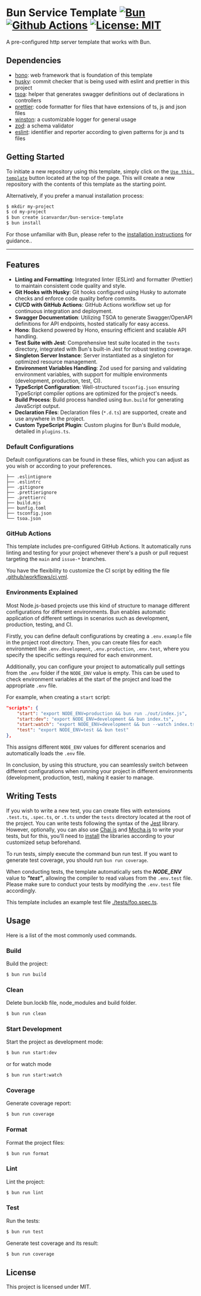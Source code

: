 # Bun Service Template [![Bun][bun-badge]][bun] [![Github Actions][gha-badge]][gha] [![License: MIT][license-badge]][license]

[gha]: https://github.com/icanvardar/bun-service-template/actions
[gha-badge]: https://img.shields.io/badge/Github%20Actions-282a2e?style=for-the-badge&logo=githubactions&logoColor=367cfe
[license]: https://opensource.org/licenses/MIT
[license-badge]: https://camo.githubusercontent.com/92ef5e7ebc8632fef4862d243dda949198df87928b72df01444fc213163a7e53/68747470733a2f2f696d672e736869656c64732e696f2f6769746875622f6c6963656e73652f496c65726961796f2f6d61726b646f776e2d6261646765733f7374796c653d666f722d7468652d6261646765
[bun]: https://github.com/oven-sh/bun
[bun-badge]: https://img.shields.io/badge/Bun-%23000000.svg?style=for-the-badge&logo=bun&logoColor=white

A pre-configured http server template that works with Bun.

## Dependencies

- [hono](https://github.com/honojs/hono): web framework that is foundation of this template
- [husky](https://github.com/typicode/husky): commit checker that is being used with eslint and prettier in this project
- [tsoa](https://github.com/lukeautry/tsoa): helper that generates swagger definitions out of declarations in controllers
- [prettier](https://github.com/prettier/prettier): code formatter for files that have extensions of ts, js and json files
- [winston](https://github.com/winstonjs/winston): a customizable logger for general usage
- [zod](https://github.com/colinhacks/zod): a schema validator
- [eslint](https://github.com/eslint/eslint): identifier and reporter according to given patterns for js and ts files 

## Getting Started

To initiate a new repository using this template, simply click on the [`Use this template`](https://github.com/icanvardar/bun-service-template/generate) button located at the top of the page. This will create a new repository with the contents of this template as the starting point.

Alternatively, if you prefer a manual installation process:

```sh
$ mkdir my-project
$ cd my-project
$ bun create icanvardar/bun-service-template
$ bun install
```

For those unfamiliar with Bun, please refer to the
[installation instructions](https://bun.sh/docs/installation) for guidance..

---

## Features

- **Linting and Formatting**: Integrated linter (ESLint) and formatter (Prettier) to maintain consistent code quality and style.
- **Git Hooks with Husky**: Git hooks configured using Husky to automate checks and enforce code quality before commits.
- **CI/CD with GitHub Actions**: GitHub Actions workflow set up for continuous integration and deployment.
- **Swagger Documentation**: Utilizing TSOA to generate Swagger/OpenAPI definitions for API endpoints, hosted statically for easy access.
- **Hono**: Backend powered by Hono, ensuring efficient and scalable API handling.
- **Test Suite with Jest**: Comprehensive test suite located in the `tests` directory, integrated with Bun's built-in Jest for robust testing coverage.
- **Singleton Server Instance**: Server instantiated as a singleton for optimized resource management.
- **Environment Variables Handling**: Zod used for parsing and validating environment variables, with support for multiple environments (development, production, test, CI).
- **TypeScript Configuration**: Well-structured `tsconfig.json` ensuring TypeScript compiler options are optimized for the project's needs.
- **Build Process**: Build process handled using `Bun.build` for generating JavaScript output.
- **Declaration Files**: Declaration files (`*.d.ts`) are supported, create and use anywhere in the project.
- **Custom TypeScript Plugin**: Custom plugins for Bun's Build module, detailed in `plugins.ts`.

### Default Configurations

Default configurations can be found in these files, which you can adjust as you wish or according to your preferences.

```text
├── .eslintignore
├── .eslintrc
├── .gitignore
├── .prettierignore
├── .prettierrc
├── build.mjs
├── bunfig.toml
├── tsconfig.json
└── tsoa.json
```

### GitHub Actions

This template includes pre-configured GitHub Actions. It automatically runs linting and testing for your project whenever there's a push or pull request targeting the `main` and `issue-*` branches.

You have the flexibility to customize the CI script by editing the file [.github/workflows/ci.yml](./.github/workflows/ci.yml).

### Environments Explained

Most Node.js-based projects use this kind of structure to manage different configurations for different environments. Bun enables automatic application of different settings in scenarios such as development, production, testing, and CI.

Firstly, you can define default configurations by creating a `.env.example` file in the project root directory. Then, you can create files for each environment like `.env.development`, `.env.production`, `.env.test`, where you specify the specific settings required for each environment.

Additionally, you can configure your project to automatically pull settings from the `.env` folder if the `NODE_ENV` value is empty. This can be used to check environment variables at the start of the project and load the appropriate `.env` file.

For example, when creating a `start` script:

```json
"scripts": {
    "start": "export NODE_ENV=production && bun run ./out/index.js",
    "start:dev": "export NODE_ENV=development && bun index.ts",
    "start:watch": "export NODE_ENV=development && bun --watch index.ts",
    "test": "export NODE_ENV=test && bun test"
},
```

This assigns different `NODE_ENV` values for different scenarios and automatically loads the `.env` file.

In conclusion, by using this structure, you can seamlessly switch between different configurations when running your project in different environments (development, production, test), making it easier to manage.

## Writing Tests

If you wish to write a new test, you can create files with extensions `.test.ts`, `.spec.ts`, or `.t.ts` under the `tests` directory located at the root of the project. You can write tests following the syntax of the [Jest](https://jestjs.io/) library. However, optionally, you can also use [Chai.js](https://www.chaijs.com/) and [Mocha.js](https://mochajs.org/) to write your tests, but for this, you'll need to [install](https://mochajs.org/#getting-started) the libraries according to your customized setup beforehand.

To run tests, simply execute the command bun run test. If you want to generate test coverage, you should run `bun run coverage`.

When conducting tests, the template automatically sets the ***NODE_ENV*** value to ***"test"***, allowing the compiler to read values from the `.env.test` file. Please make sure to conduct your tests by modifying the ```.env.test``` file accordingly.

This template includes an example test file [./tests/foo.spec.ts](./tests/foo.spec.ts).

## Usage

Here is a list of the most commonly used commands.

### Build

Build the project:

```sh
$ bun run build
```

### Clean

Delete bun.lockb file, node_modules and build folder.

```sh
$ bun run clean
```

### Start Development

Start the project as development mode:

```sh
$ bun run start:dev
```
or for watch mode
```sh
$ bun run start:watch
```

### Coverage

Generate coverage report:

```sh
$ bun run coverage
```

### Format

Format the project files:

```sh
$ bun run format
```

### Lint

Lint the project:

```sh
$ bun run lint
```

### Test

Run the tests:

```sh
$ bun run test
```

Generate test coverage and its result:

```sh
$ bun run coverage
```

## License

This project is licensed under MIT.